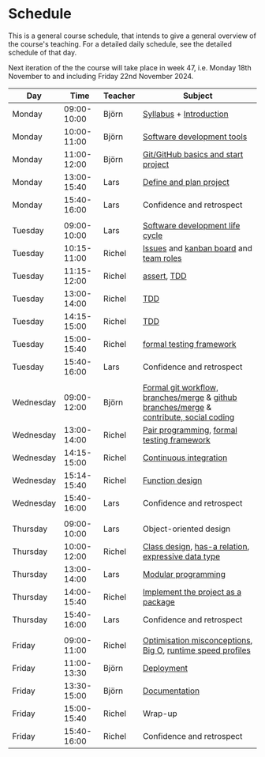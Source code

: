 # Schedule

This is a general course schedule, that intends to give a general overview
of the course's teaching.
For a detailed daily schedule, see the detailed schedule of that day.

Next iteration of the the course will take place in week 47,
i.e. Monday 18th November to and including Friday 22nd November 2024.

<!-- markdownlint-disable MD013 --><!-- Tables cannot be split up over lines, hence will break 80 characters per line -->
<!-- markdownlint-disable MD055 --><!-- We use three pipes to indicate an empty row -->

Day      |Time       |Teacher|Subject
---------|-----------|-------|-----------------------------------------------------------
Monday   |09:00-10:00|Björn  |[Syllabus](./intro.md) + [Introduction](./introductions/intro.md)
Monday   |10:00-11:00|Björn  |[Software development tools](introductions/sdlc_tools.md)
Monday   |11:00-12:00|Björn  |[Git/GitHub basics and start project](./project_start/startup.md)
Monday   |13:00-15:40|Lars   |[Define and plan project](./project_start/analysis_design.md)
Monday   |15:40-16:00|Lars   |Confidence and retrospect
|||||
Tuesday  |09:00-10:00|Lars   |[Software development life cycle](./introductions/sdlc.md)
Tuesday  |10:15-11:00|Richel |[Issues](project/issues.md) and [kanban board](project/kanban_board.md) and [team roles](project/team_roles.md)
Tuesday  |11:15-12:00|Richel |[assert](algorithms/assert.md), [TDD](tdd/README.md)
Tuesday  |13:00-14:00|Richel |[TDD](tdd/README.md)
Tuesday  |14:15-15:00|Richel |[TDD](tdd/README.md)
Tuesday  |15:00-15:40|Richel |[formal testing framework](testing/testing_framework.md)
Tuesday  |15:40-16:00|Lars   |Confidence and retrospect
|||||
Wednesday|09:00-12:00|Björn  |[Formal git workflow, branches/merge](./git/branches.md) & [github branches/merge](./git/contribute.md) & [contribute, social coding](./social_coding/social_coding.md)
Wednesday|13:00-14:00|Richel |[Pair programming](pair_programming/README.md), [formal testing framework](testing/testing_framework.md)
Wednesday|14:15-15:00|Richel |[Continuous integration](continuous_integration/README.md)
Wednesday|15:14-15:40|Richel |[Function design](algorithms/function_design.md)
Wednesday|15:40-16:00|Lars   |Confidence and retrospect
|||||
Thursday |09:00-10:00|Lars   |Object-oriented design
Thursday |10:00-12:00|Richel |[Class design](data_structures/class_design.md), [has-a relation](data_structures/has_a_relation.md), [expressive data type](data_structures/expressive_data_type.md)
Thursday |13:00-14:00|Lars   |[Modular programming](./modularity/modular.md)
Thursday |14:00-15:40|Richel |[Implement the project as a package](package/README.md)
Thursday |15:40-16:00|Lars   |Confidence and retrospect
|||||
Friday   |09:00-11:00|Richel |[Optimisation misconceptions](optimisation/misconceptions.md), [Big O](optimisation/big_o.md), [runtime speed profiles](optimisation/runtime_speed_profiles.md)
Friday   |11:00-13:30|Björn  |[Deployment](deployment/deploy.md)
Friday   |13:30-15:00|Björn  |[Documentation](deployment/documentation.md)
Friday   |15:00-15:40|Richel |Wrap-up
Friday   |15:40-16:00|Richel |Confidence and retrospect

<!-- markdownlint-enable MD013 -->
<!-- markdownlint-enable MD055 -->
